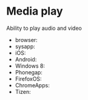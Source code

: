 # Media play
Ability to play audio and video

* browser:
* sysapp:
* iOS:
* Android:
* Windows 8:
* Phonegap:
* FirefoxOS:
* ChromeApps:
* Tizen:

